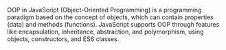 OOP in JavaScript (Object-Oriented Programming) is a programming paradigm based on the concept of objects, which can contain properties (data) and methods (functions). JavaScript supports OOP through features like encapsulation, inheritance, abstraction, and polymorphism, using objects, constructors, and ES6 classes.
